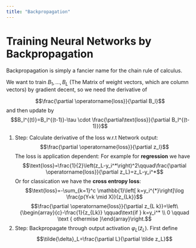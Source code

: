```yaml
---
title: "Backpropagation"
---
```



# Training Neural Networks by Backpropagation

Backpropagation is simply a fancier name for the chain rule of calculus.


We want to train $B_1,\dots,B_L$  (The Matrix of weight vectors, which are column vectors) by gradient decent, so we need the derivative of

$$\frac{\partial \operatorname{loss}}{\partial B_l}$$
and then update by
$$B_l^{(t)}=B_l^{(t-1)}-\tau \cdot \frac{\partial\text{loss}}{\partial B_l^{(t-1)}}$$

1. Step:  Calculate derivative of the loss w.r.t Network output: $$\frac{\partial \operatorname{loss}}{\partial z_l}$$ The loss is application dependent: For example for **regression** we have  $$\text{loss}=\frac{1}{2}\left(z_L-y_i^*\right)^2\qquad\frac{\partial \operatorname{loss}}{\partial z_L}=z_L-y_i^*$$ Or for classication we have the **cross entropy loss**:  $$\text{loss}=-\sum_{k=1}^c \mathbb{1}\left[ k=y_i^{*}\right]\log \frac{p(Y=k \mid X)}{z_{Lk}}$$$$\frac{\partial \operatorname{loss}}{\partial z_{L k}}=\left\{\begin{array}{c}-\frac{1}{z_{Lk}} \qquad\text{if } k=y_i^* \\ 0  \qquad \text { othermise }\end{array}\right.$$
2.  Step: Backpropagate through output activation $\varphi_L(\tilde z_L$). First define $$\tilde{\delta}_L=\frac{\partial L}{\partial \tilde z_L}$$
